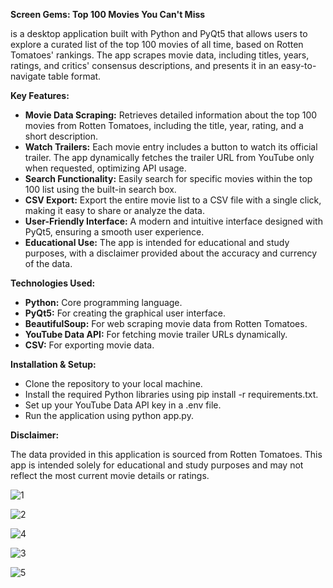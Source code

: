 **Screen Gems: Top 100 Movies You Can't Miss**

is a desktop application built with Python and PyQt5 that allows users to explore a curated list of the top 100 movies of all time, based on Rotten Tomatoes' rankings. The app scrapes movie data, including titles, years, ratings, and critics' consensus descriptions, and presents it in an easy-to-navigate table format.

**Key Features:**

- **Movie Data Scraping:** Retrieves detailed information about the top 100 movies from Rotten Tomatoes, including the title, year, rating, and a short description.
- **Watch Trailers:** Each movie entry includes a button to watch its official trailer. The app dynamically fetches the trailer URL from YouTube only when requested, optimizing API usage.
- **Search Functionality:** Easily search for specific movies within the top 100 list using the built-in search box.
- **CSV Export:** Export the entire movie list to a CSV file with a single click, making it easy to share or analyze the data.
- **User-Friendly Interface:** A modern and intuitive interface designed with PyQt5, ensuring a smooth user experience.
- **Educational Use:** The app is intended for educational and study purposes, with a disclaimer provided about the accuracy and currency of the data.
  
**Technologies Used:**

- **Python:** Core programming language.
- **PyQt5:** For creating the graphical user interface.
- **BeautifulSoup:** For web scraping movie data from Rotten Tomatoes.
- **YouTube Data API:** For fetching movie trailer URLs dynamically.
- **CSV:** For exporting movie data.
  
**Installation & Setup:**
  
- Clone the repository to your local machine.
- Install the required Python libraries using pip install -r requirements.txt.
- Set up your YouTube Data API key in a .env file.
- Run the application using python app.py.
  
**Disclaimer:**

The data provided in this application is sourced from Rotten Tomatoes. This app is intended solely for educational and study purposes and may not reflect the most current movie details or ratings.

![1](https://github.com/user-attachments/assets/58af930a-3783-4bab-963e-1346a20fd8b9)

![2](https://github.com/user-attachments/assets/3812f819-de88-49e0-a023-0c5895807e8c)

![4](https://github.com/user-attachments/assets/16ad7d27-7ede-4a06-bda7-b14062ac18f0)

![3](https://github.com/user-attachments/assets/b37c0aa3-5694-42c5-9924-acf07284f3e0)

![5](https://github.com/user-attachments/assets/feb96769-a1d3-43a6-9609-5034c2921baa)

